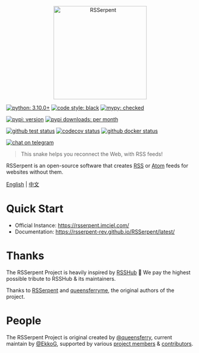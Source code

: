 <p align="center">

<img alt="RSSerpent" src="https://ghproxy.imciel.com/https://raw.githubusercontent.com/RSSerpent-Rev/RSSerpent/main/docs/__asset__/logo-200.png" width="250" />
</p>

[![python: 3.10.0+](https://img.shields.io/badge/python->=3.10.0-blue.svg)](https://www.python.org/downloads/)
[![code style: black](https://img.shields.io/badge/code%20style-black-000000.svg)](https://github.com/psf/black)
[![mypy: checked](https://img.shields.io/badge/mypy-checked-blue.svg)](https://github.com/python/mypy)

[![pypi: version](https://img.shields.io/pypi/v/rsserpent-rev)](https://pypi.org/project/rsserpent-rev/)
[![pypi downloads: per month](https://img.shields.io/pypi/dm/rsserpent-rev)](https://pypi.org/project/rsserpent-rev/)

[![github test status](https://img.shields.io/github/actions/workflow/status/RSSerpent-Rev/RSSerpent/test.yaml?branch=main&label=test&logo=github&message=passed)](https://github.com/RSSerpent-Rev/RSSerpent/actions/workflows/test.yaml)
[![codecov status](https://codecov.io/gh/RSSerpent-Rev/RSSerpent/branch/main/graph/badge.svg?token=FQZ5OWOQRO)](https://codecov.io/gh/RSSerpent-Rev/RSSerpent)
[![github docker status](https://img.shields.io/github/actions/workflow/status/RSSerpent-Rev/RSSerpent/docker.yaml?label=docker&logo=docker)](https://github.com/RSSerpent-Rev/RSSerpent/actions/workflows/docker.yaml)


[![chat on telegram](https://img.shields.io/badge/chat%20on-telegram-blue.svg)](https://t.me/rsserpent_rev)

> This snake helps you reconnect the Web, with RSS feeds!

RSSerpent is an open-source software that creates [RSS](https://en.wikipedia.org/wiki/RSS) or [Atom](https://en.wikipedia.org/wiki/Atom_(web_standard)) feeds for websites without them.

[English](https://github.com/RSSerpent-Rev/RSSerpent/blob/main/README.md) | [中文](https://github.com/RSSerpent-Rev/RSSerpent/blob/main/README.zh.md)

# Quick Start

- Official Instance: <https://rsserpent.imciel.com/>
- Documentation: <https://rsserpent-rev.github.io/RSSerpent/latest/>

# Thanks

The RSSerpent Project is heavily inspired by [RSSHub](https://github.com/DIYgod/RSSHub) 🎉 We pay the highest possible tribute to RSSHub & its maintainers.

Thanks to [RSSerpent](https://github.com/RSSerpent/RSSerpent) and [queensferryme](https://github.com/queensferryme), the original authors of the project.

<!-- ## Sponsors

<a href="https://linktr.ee/rss3" target="_blank"><img alt="rss3" src="https://ipfs.rss3.page/ipfs/QmUG6H3Z7D5P511shn7sB4CPmpjH5uZWu4m5mWX7U3Gqbu" width="200" /></a> -->

# People

The RSSerpent Project is original created by [@queensferry](https://github.com/queensferryme/), current maintain by [@EkkoG](https://github.com/EkkoG), supported by various [project members](https://github.com/orgs/RSSerpent-Rev/people) & [contributors](https://github.com/RSSerpent-Rev/RSSerpent/graphs/contributors).
